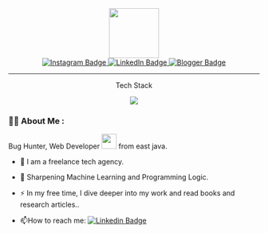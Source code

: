 <div id="header" align="center">
  <img src="https://media.giphy.com/media/M9gbBd9nbDrOTu1Mqx/giphy.gif" width="100"/>
  
  <div id="badges">
  <a href="https://www.instagram.com/rrfaiarsa">
    <img src="https://img.shields.io/badge/Instagram-purple?style=for-the-badge&logo=instagram&logoColor=white" alt="Instagram Badge"/>
  </a>
     <a href="https://www.linkedin.com/in/rifaiarsa/">
    <img src="https://img.shields.io/badge/LinkedIn-blue?style=for-the-badge&logo=linkedin&logoColor=white" alt="LinkedIn Badge"/>
  </a>
  <a href="https://dukunin.my.id/">
    <img src="https://img.shields.io/badge/Blogger-orange?style=for-the-badge&logo=blogger&logoColor=white" alt="Blogger Badge"/>
  </a>
</div>
  
</div>

---

<p align="center">Tech Stack</p>


<p align="center">
  <a href="https://skillicons.dev">
    <img src="https://skillicons.dev/icons?i=php,laravel,py,django,tensorflow,sklearn,git,ae,pr,figma,wordpress&theme=light" />
   

  </a>
</p>

### :woman_technologist: About Me :

Bug Hunter, Web Developer <img src="https://media.giphy.com/media/WUlplcMpOCEmTGBtBW/giphy.gif" width="30"> from east java.

- :telescope: I am a freelance tech agency.

- :seedling: Sharpening Machine Learning and Programming Logic.

- :zap: In my free time, I dive deeper into my work and read books and research articles..

- :mailbox:How to reach me: [![Linkedin Badge](https://img.shields.io/badge/-rifaiaras-blue?style=flat&logo=Linkedin&logoColor=white)](https://www.linkedin.com/in/rifaiarsa)
